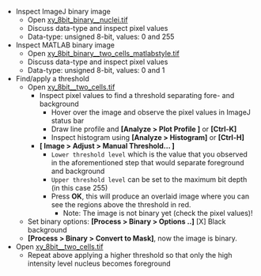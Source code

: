 - Inspect ImageJ binary image
  - Open
[xy_8bit_binary__nuclei.tif](https://github.com/NEUBIAS/training-resources/raw/master/image_data/xy_8bit_binary__nuclei.tif)
  - Discuss data-type and inspect pixel values 
  - Data-type: unsigned 8-bit, values: 0 and 255
- Inspect MATLAB binary image
  - Open [xy_8bit_binary__two_cells_matlabstyle.tif](https://github.com/NEUBIAS/training-resources/raw/master/image_data/xy_8bit_binary__two_cells_matlabstyle.tif)
  - Discuss data-type and inspect pixel values
  - Data-type: unsigned 8-bit, values: 0 and 1
- Find/apply a threshold
  - Open [xy_8bit__two_cells.tif](https://github.com/NEUBIAS/training-resources/raw/master/image_data/xy_8bit__two_cells.tif)
    - Inspect pixel values to find a threshold separating fore- and background
      - Hover over the image and observe the pixel values in ImageJ status bar
      - Draw line profile and **[Analyze > Plot Profile ]** or **[Ctrl-K]**
      - Inspect histogram using **[Analyze > Histogram]** or **[Ctrl-H]**
    - **[ Image > Adjust > Manual Threshold... ]**
      - `Lower threshold level` which is the value that you observed in the aforementioned step that would separate foreground and background
      - `Upper threshold level` can be set to the maximum bit depth (in this case 255)
      - Press **OK**, this will produce an overlaid image where you can see the regions above the threshold in red. 
        - Note: The image is not binary yet (check the pixel values)! 
  - Set binary options: **[Process > Binary > Options ..]** [X] Black background
  - **[Process > Binary > Convert to Mask]**, now the image is binary.
- Open [xy_8bit__two_cells.tif](https://github.com/NEUBIAS/training-resources/raw/master/image_data/xy_8bit__two_cells.tif)
  - Repeat above applying a higher threshold so that only the high intensity level nucleus becomes foreground

